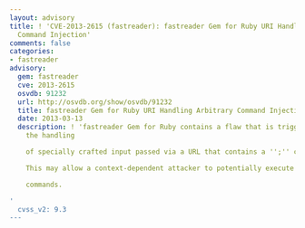 ```yaml
---
layout: advisory
title: ! 'CVE-2013-2615 (fastreader): fastreader Gem for Ruby URI Handling Arbitrary
  Command Injection'
comments: false
categories:
- fastreader
advisory:
  gem: fastreader
  cve: 2013-2615
  osvdb: 91232
  url: http://osvdb.org/show/osvdb/91232
  title: fastreader Gem for Ruby URI Handling Arbitrary Command Injection
  date: 2013-03-13
  description: ! 'fastreader Gem for Ruby contains a flaw that is triggered during
    the handling

    of specially crafted input passed via a URL that contains a '';'' character.

    This may allow a context-dependent attacker to potentially execute arbitrary

    commands.

'
  cvss_v2: 9.3
---
```

